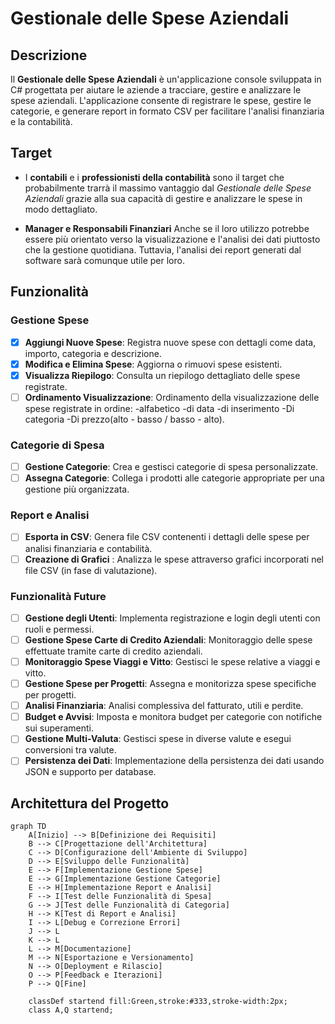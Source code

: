 # Gestionale delle Spese Aziendali

## Descrizione

Il **Gestionale delle Spese Aziendali** è un'applicazione console sviluppata in C# progettata per aiutare le aziende a tracciare, gestire e analizzare le spese aziendali. L'applicazione consente di registrare le spese, gestire le categorie, e generare report in formato CSV per facilitare l'analisi finanziaria e la contabilità.

## Target

- I **contabili** e i **professionisti della contabilità** sono il target che probabilmente trarrà il massimo vantaggio dal _Gestionale delle Spese Aziendali_ grazie alla sua capacità di gestire e analizzare le spese in modo dettagliato.

- **Manager e Responsabili Finanziari** Anche se il loro utilizzo potrebbe essere più orientato verso la visualizzazione e l'analisi dei dati piuttosto che la gestione quotidiana. Tuttavia, l'analisi dei report generati dal software sarà comunque utile per loro.

## Funzionalità

### Gestione Spese

- [x] **Aggiungi Nuove Spese**: Registra nuove spese con dettagli come data, importo, categoria e descrizione.
- [x] **Modifica e Elimina Spese**: Aggiorna o rimuovi spese esistenti.
- [x] **Visualizza Riepilogo**: Consulta un riepilogo dettagliato delle spese registrate.
- [ ] **Ordinamento Visualizzazione**: Ordinamento della visualizzazione delle spese registrate in ordine: -alfabetico -di data -di inserimento -Di categoria -Di prezzo(alto - basso / basso - alto).

### Categorie di Spesa

- [ ] **Gestione Categorie**: Crea e gestisci categorie di spesa personalizzate.
- [ ] **Assegna Categorie**: Collega i prodotti alle categorie appropriate per una gestione più organizzata.

### Report e Analisi

- [ ] **Esporta in CSV**: Genera file CSV contenenti i dettagli delle spese per analisi finanziaria e contabilità.
- [ ] **Creazione di Grafici** : Analizza le spese attraverso grafici incorporati nel file CSV (in fase di valutazione).

### Funzionalità Future

- [ ] **Gestione degli Utenti**: Implementa registrazione e login degli utenti con ruoli e permessi.
- [ ] **Gestione Spese Carte di Credito Aziendali**: Monitoraggio delle spese effettuate tramite carte di credito aziendali.
- [ ] **Monitoraggio Spese Viaggi e Vitto**: Gestisci le spese relative a viaggi e vitto.
- [ ] **Gestione Spese per Progetti**: Assegna e monitorizza spese specifiche per progetti.
- [ ] **Analisi Finanziaria**: Analisi complessiva del fatturato, utili e perdite.
- [ ] **Budget e Avvisi**: Imposta e monitora budget per categorie con notifiche sui superamenti.
- [ ] **Gestione Multi-Valuta**: Gestisci spese in diverse valute e esegui conversioni tra valute.
- [ ] **Persistenza dei Dati**: Implementazione della persistenza dei dati usando JSON e supporto per database.

## Architettura del Progetto

```mermaid
graph TD
    A[Inizio] --> B[Definizione dei Requisiti]
    B --> C[Progettazione dell'Architettura]
    C --> D[Configurazione dell'Ambiente di Sviluppo]
    D --> E[Sviluppo delle Funzionalità]
    E --> F[Implementazione Gestione Spese]
    E --> G[Implementazione Gestione Categorie]
    E --> H[Implementazione Report e Analisi]
    F --> I[Test delle Funzionalità di Spesa]
    G --> J[Test delle Funzionalità di Categoria]
    H --> K[Test di Report e Analisi]
    I --> L[Debug e Correzione Errori]
    J --> L
    K --> L
    L --> M[Documentazione]
    M --> N[Esportazione e Versionamento]
    N --> O[Deployment e Rilascio]
    O --> P[Feedback e Iterazioni]
    P --> Q[Fine]

    classDef startend fill:Green,stroke:#333,stroke-width:2px;
    class A,Q startend;
```
